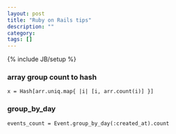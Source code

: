 ```yaml
---
layout: post
title: "Ruby on Rails tips"
description: ""
category:
tags: []
---
```

{% include JB/setup %}

### array group count to hash
`x = Hash[arr.uniq.map{ |i| [i, arr.count(i)] }]`

### group_by_day
`events_count = Event.group_by_day(:created_at).count`
